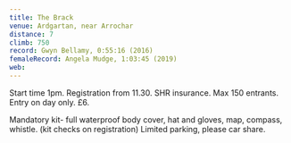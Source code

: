 ```yaml
---
title: The Brack
venue: Ardgartan, near Arrochar
distance: 7
climb: 750
record: Gwyn Bellamy, 0:55:16 (2016)
femaleRecord: Angela Mudge, 1:03:45 (2019)
web: 
---
```

Start time 1pm. Registration from 11.30. SHR insurance. Max 150 entrants. Entry on day only. £6.

Mandatory kit- full waterproof body cover, hat and gloves, map, compass, whistle. (kit checks on registration) Limited parking, please car share.